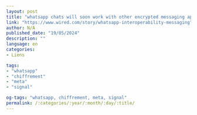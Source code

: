 ```yaml
---
layout: post
title: "whatsapp chats will soon work with other encrypted messaging apps"
link: "https://www.wired.com/story/whatsapp-interoperability-messaging"
author: N/A
published_date: "19/05/2024"
description: ""
language: en
categories:
- Liens

tags:
- "whatsapp"
- "chiffrement"
- "meta"
- "signal"

og-tags: "whatsapp, chiffrement, meta, signal"
permalink: /:categories/:year/:month/:day/:title/
---
```

